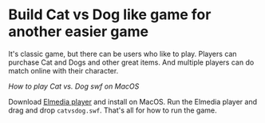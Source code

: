 # Build Cat vs Dog like game for another easier game
It's classic game, but there can be users who like to play.
Players can purchase Cat and Dogs and other great items.
And multiple players can do match online with their character.

*How to play Cat vs. Dog swf on MacOS*

Download [Elmedia player](https://mac.eltima.com/media-player.html) and install on MacOS.
Run the Elmedia player and drag and drop `catvsdog.swf`. That's all for how to run the game.